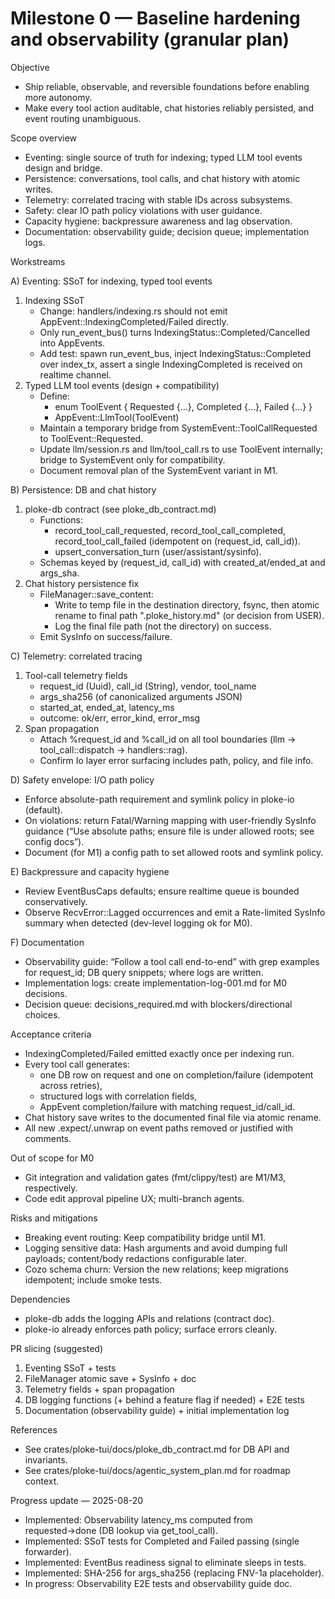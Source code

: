 # Milestone 0 — Baseline hardening and observability (granular plan)

Objective
- Ship reliable, observable, and reversible foundations before enabling more autonomy.
- Make every tool action auditable, chat histories reliably persisted, and event routing unambiguous.

Scope overview
- Eventing: single source of truth for indexing; typed LLM tool events design and bridge.
- Persistence: conversations, tool calls, and chat history with atomic writes.
- Telemetry: correlated tracing with stable IDs across subsystems.
- Safety: clear IO path policy violations with user guidance.
- Capacity hygiene: backpressure awareness and lag observation.
- Documentation: observability guide; decision queue; implementation logs.

Workstreams

A) Eventing: SSoT for indexing, typed tool events
1. Indexing SSoT
   - Change: handlers/indexing.rs should not emit AppEvent::IndexingCompleted/Failed directly.
   - Only run_event_bus() turns IndexingStatus::Completed/Cancelled into AppEvents.
   - Add test: spawn run_event_bus, inject IndexingStatus::Completed over index_tx, assert a single IndexingCompleted is received on realtime channel.
2. Typed LLM tool events (design + compatibility)
   - Define:
     - enum ToolEvent { Requested {…}, Completed {…}, Failed {…} }
     - AppEvent::LlmTool(ToolEvent)
   - Maintain a temporary bridge from SystemEvent::ToolCallRequested to ToolEvent::Requested.
   - Update llm/session.rs and llm/tool_call.rs to use ToolEvent internally; bridge to SystemEvent only for compatibility.
   - Document removal plan of the SystemEvent variant in M1.

B) Persistence: DB and chat history
1. ploke-db contract (see ploke_db_contract.md)
   - Functions:
     - record_tool_call_requested, record_tool_call_completed, record_tool_call_failed (idempotent on (request_id, call_id)).
     - upsert_conversation_turn (user/assistant/sysinfo).
   - Schemas keyed by (request_id, call_id) with created_at/ended_at and args_sha.
2. Chat history persistence fix
   - FileManager::save_content:
     - Write to temp file in the destination directory, fsync, then atomic rename to final path ".ploke_history.md" (or decision from USER).
     - Log the final file path (not the directory) on success.
   - Emit SysInfo on success/failure.

C) Telemetry: correlated tracing
1. Tool-call telemetry fields
   - request_id (Uuid), call_id (String), vendor, tool_name
   - args_sha256 (of canonicalized arguments JSON)
   - started_at, ended_at, latency_ms
   - outcome: ok/err, error_kind, error_msg
2. Span propagation
   - Attach %request_id and %call_id on all tool boundaries (llm → tool_call::dispatch → handlers::rag).
   - Confirm Io layer error surfacing includes path, policy, and file info.

D) Safety envelope: I/O path policy
- Enforce absolute-path requirement and symlink policy in ploke-io (default).
- On violations: return Fatal/Warning mapping with user-friendly SysInfo guidance (“Use absolute paths; ensure file is under allowed roots; see config docs”).
- Document (for M1) a config path to set allowed roots and symlink policy.

E) Backpressure and capacity hygiene
- Review EventBusCaps defaults; ensure realtime queue is bounded conservatively.
- Observe RecvError::Lagged occurrences and emit a Rate-limited SysInfo summary when detected (dev-level logging ok for M0).

F) Documentation
- Observability guide: “Follow a tool call end-to-end” with grep examples for request_id; DB query snippets; where logs are written.
- Implementation logs: create implementation-log-001.md for M0 decisions.
- Decision queue: decisions_required.md with blockers/directional choices.

Acceptance criteria
- IndexingCompleted/Failed emitted exactly once per indexing run.
- Every tool call generates:
  - one DB row on request and one on completion/failure (idempotent across retries),
  - structured logs with correlation fields,
  - AppEvent completion/failure with matching request_id/call_id.
- Chat history save writes to the documented final file via atomic rename.
- All new .expect/.unwrap on event paths removed or justified with comments.

Out of scope for M0
- Git integration and validation gates (fmt/clippy/test) are M1/M3, respectively.
- Code edit approval pipeline UX; multi-branch agents.

Risks and mitigations
- Breaking event routing: Keep compatibility bridge until M1.
- Logging sensitive data: Hash arguments and avoid dumping full payloads; content/body redactions configurable later.
- Cozo schema churn: Version the new relations; keep migrations idempotent; include smoke tests.

Dependencies
- ploke-db adds the logging APIs and relations (contract doc).
- ploke-io already enforces path policy; surface errors cleanly.

PR slicing (suggested)
1) Eventing SSoT + tests
2) FileManager atomic save + SysInfo + doc
3) Telemetry fields + span propagation
4) DB logging functions (+ behind a feature flag if needed) + E2E tests
5) Documentation (observability guide) + initial implementation log

References
- See crates/ploke-tui/docs/ploke_db_contract.md for DB API and invariants.
- See crates/ploke-tui/docs/agentic_system_plan.md for roadmap context.

Progress update — 2025-08-20
- Implemented: Observability latency_ms computed from requested→done (DB lookup via get_tool_call).
- Implemented: SSoT tests for Completed and Failed passing (single forwarder).
- Implemented: EventBus readiness signal to eliminate sleeps in tests.
- Implemented: SHA-256 for args_sha256 (replacing FNV-1a placeholder).
- In progress: Observability E2E tests and observability guide doc.

